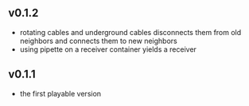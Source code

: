 ## v0.1.2
* rotating cables and underground cables disconnects them from old neighbors and connects them to new neighbors
* using pipette on a receiver container yields a receiver

## v0.1.1
* the first playable version
